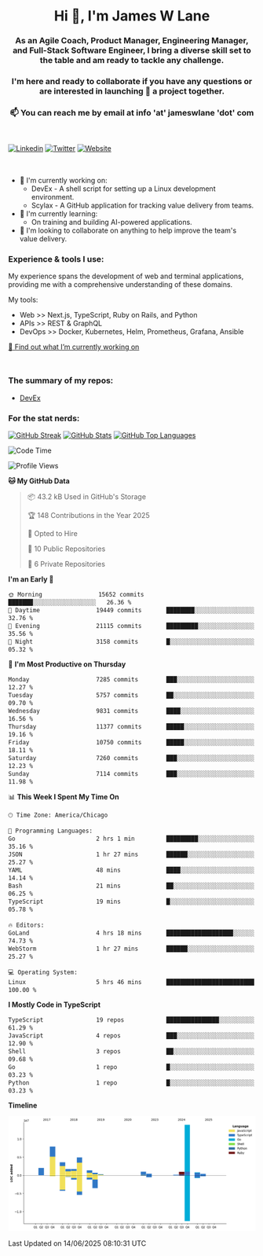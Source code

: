 <h1 align="center">Hi 👋, I'm James W Lane</h1>
<h3 align="center">As an Agile Coach, Product Manager, Engineering Manager, and Full-Stack Software Engineer, I bring a diverse skill set to the table and am ready to tackle any challenge.</h3>
<h3 align="center">I'm here and ready to collaborate if you have any questions or are interested in launching 🚀 a project together.</h3>

<div style="margin-top: 16px;" />

<h3 align="center">📫 You can reach me by email at info 'at' jameswlane 'dot' com</h3>

<div style="margin-top: 48px;" />

[![Linkedin](https://img.shields.io/badge/LinkedIn-0077B5?style=for-the-badge&logo=linkedin&logoColor=white)](https://www.linkedin.com/in/jameswlane/)
[![Twitter](https://img.shields.io/badge/Twitter-1DA1F2?style=for-the-badge&logo=twitter&logoColor=white)](https://x.com/jameswlane)
[![Website](https://img.shields.io/website?down_color=red&down_message=offline&style=for-the-badge&up_color=green&up_message=up&url=https%3A%2F%2Fwww.jameswlane.com)](https://www.jameswlane.com)

<div style="margin-top: 48px;" />

- 🔭 I'm currently working on:
  - DevEx - A shell script for setting up a Linux development environment.
  - Scylax - A GitHub application for tracking value delivery from teams.
- 🌱 I'm currently learning:
  - On training and building AI-powered applications.
- 👯 I'm looking to collaborate on anything to help improve the team's value delivery.

### Experience & tools I use:

My experience spans the development of web and terminal applications, providing me with a comprehensive understanding of these domains.

My tools:
- Web >> Next.js, TypeScript, Ruby on Rails, and Python
- APIs >> REST & GraphQL
- DevOps >> Docker, Kubernetes, Helm, Prometheus, Grafana, Ansible

[🔭 Find out what I’m currently working on](https://www.jameswlane.com/now)  

<div style="margin-top: 50px;"/>

### The summary of my repos:
- [DevEx](https://github.com/jameswlane/devex)  

### For the stat nerds:
[![GitHub Streak](https://github-readme-streak-stats.herokuapp.com?user=jameswlane&theme=tokyonight)](https://git.io/streak-stats)
[![GitHub Stats](https://github-readme-stats.vercel.app/api?username=jameswlane&show_icons=true&theme=tokyonight)](https://github-readme-stats.vercel.app)
[![GitHub Top Languages](https://github-readme-stats.vercel.app/api/top-langs?username=jameswlane&show_icons=true&locale=en&layout=compact&theme=tokyonight)](https://github-readme-stats.vercel.app)

<!--START_SECTION:waka-->
![Code Time](http://img.shields.io/badge/Code%20Time-563%20hrs%2038%20mins-blue)

![Profile Views](http://img.shields.io/badge/Profile%20Views-0-blue)

**🐱 My GitHub Data** 

> 📦 43.2 kB Used in GitHub's Storage 
 > 
> 🏆 148 Contributions in the Year 2025
 > 
> 💼 Opted to Hire
 > 
> 📜 10 Public Repositories 
 > 
> 🔑 6 Private Repositories 
 > 
**I'm an Early 🐤** 

```text
🌞 Morning                15652 commits       ███████░░░░░░░░░░░░░░░░░░   26.36 % 
🌆 Daytime                19449 commits       ████████░░░░░░░░░░░░░░░░░   32.76 % 
🌃 Evening                21115 commits       █████████░░░░░░░░░░░░░░░░   35.56 % 
🌙 Night                  3158 commits        █░░░░░░░░░░░░░░░░░░░░░░░░   05.32 % 
```
📅 **I'm Most Productive on Thursday** 

```text
Monday                   7285 commits        ███░░░░░░░░░░░░░░░░░░░░░░   12.27 % 
Tuesday                  5757 commits        ██░░░░░░░░░░░░░░░░░░░░░░░   09.70 % 
Wednesday                9831 commits        ████░░░░░░░░░░░░░░░░░░░░░   16.56 % 
Thursday                 11377 commits       █████░░░░░░░░░░░░░░░░░░░░   19.16 % 
Friday                   10750 commits       █████░░░░░░░░░░░░░░░░░░░░   18.11 % 
Saturday                 7260 commits        ███░░░░░░░░░░░░░░░░░░░░░░   12.23 % 
Sunday                   7114 commits        ███░░░░░░░░░░░░░░░░░░░░░░   11.98 % 
```


📊 **This Week I Spent My Time On** 

```text
🕑︎ Time Zone: America/Chicago

💬 Programming Languages: 
Go                       2 hrs 1 min         █████████░░░░░░░░░░░░░░░░   35.16 % 
JSON                     1 hr 27 mins        ██████░░░░░░░░░░░░░░░░░░░   25.27 % 
YAML                     48 mins             ████░░░░░░░░░░░░░░░░░░░░░   14.14 % 
Bash                     21 mins             ██░░░░░░░░░░░░░░░░░░░░░░░   06.25 % 
TypeScript               19 mins             █░░░░░░░░░░░░░░░░░░░░░░░░   05.78 % 

🔥 Editors: 
GoLand                   4 hrs 18 mins       ███████████████████░░░░░░   74.73 % 
WebStorm                 1 hr 27 mins        ██████░░░░░░░░░░░░░░░░░░░   25.27 % 

💻 Operating System: 
Linux                    5 hrs 46 mins       █████████████████████████   100.00 % 
```

**I Mostly Code in TypeScript** 

```text
TypeScript               19 repos            ███████████████░░░░░░░░░░   61.29 % 
JavaScript               4 repos             ███░░░░░░░░░░░░░░░░░░░░░░   12.90 % 
Shell                    3 repos             ██░░░░░░░░░░░░░░░░░░░░░░░   09.68 % 
Go                       1 repo              █░░░░░░░░░░░░░░░░░░░░░░░░   03.23 % 
Python                   1 repo              █░░░░░░░░░░░░░░░░░░░░░░░░   03.23 % 
```



**Timeline**

![Lines of Code chart](https://raw.githubusercontent.com/jameswlane/jameswlane/main/assets/bar_graph.png)


 Last Updated on 14/06/2025 08:10:31 UTC
<!--END_SECTION:waka-->

